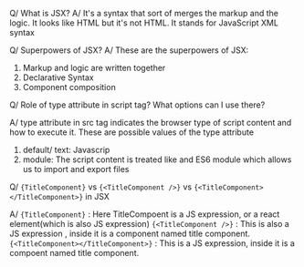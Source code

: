Q/ What is JSX?
A/ It's a syntax that sort of merges the markup and the logic. It looks like HTML but it's not HTML. It stands for JavaScript XML syntax

Q/ Superpowers of JSX?
A/ These are the superpowers of JSX:
1. Markup and logic are written together
2. Declarative Syntax
3. Component composition

Q/  Role of type attribute in script tag? What options can I use there?

A/ type attribute in src tag indicates the browser type of script content and how to execute it. These are possible values of the type attribute

1. default/ text:  Javascrip
2. module: The script content is treated like and ES6 module which allows us to import and export files

Q/ `{TitleComponent}` vs `{<TitleComponent />}` vs `{<TitleComponent></TitleComponent>}` in JSX

A/ `{TitleComponent}` : Here TitleCompoent is a JS expression, or a react element(which is also JS expression)
`{<TitleComponent />}` :  This is also a JS expression , inside it is a component named title component.
`{<TitleComponent></TitleComponent>}` : This is a JS expression, inside it is a compoent named title component.